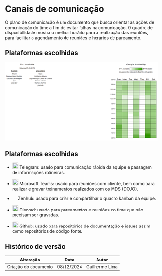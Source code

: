 # Canais de comunicação 

O plano de comunicação é um documento que busca orientar as ações de comunicação do time a fim de evitar falhas na comunicação.
O quadro de disponibilidade mostra o melhor horário para a realização das reuniões, para facilitar o agendamento de reuniões e horários de pareamento.


## Plataformas escolhidas

![Comunicacao](/docs/assets/comunicacao.png)

## Plataformas escolhidas

* <img src="https://www.freepnglogos.com/uploads/telegram-logo-png-0.png" height="20px" width="20px"> Telegram: usado para comunicação rápida da equipe e passagem de informações rotineiras.
 
* <img src="https://d1fdloi71mui9q.cloudfront.net/KG6Bw8GRJOgOyoDgxblL_wKaXXL2c0b1Zi2DP" height="20px" width="20px"> Microsoft Teams: usado para reuniões com cliente, bem como para realizar e gravar treinamentos realizados com os MDS (DOJO). 

* <img src="https://app.zenhub.com/dist/favicon/apple-touch-icon.png" height="15px" width="15px"> Zenhub: usado para criar e compartilhar o quadro kanban da equipe. 

* <img src="https://www.freepnglogos.com/uploads/discord-logo-png/discord-logo-logodownload-download-logotipos-1.png" height="20px" width="20px"> Discord: usado para pareamentos e reuniões do time que não precisam ser gravadas. 

* <img src="https://pngimg.com/uploads/github/github_PNG40.png" height="20px" width="20px"> Github: usado para repositórios de documentação e issues assim como repositórios de código fonte. 


## Histórico de versão

| Alteração | Data | Autor | 
| - | - | - |
| Criação do documento | 08/12/2024 | Guilherme Lima |
